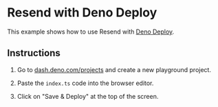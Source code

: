 # Resend with Deno Deploy

This example shows how to use Resend with [Deno Deploy](https://deno.com/deploy).

## Instructions

1. Go to [dash.deno.com/projects](https://dash.deno.com/projects) and create a new playground project.

2. Paste the `index.ts` code into the browser editor.

3. Click on "Save & Deploy" at the top of the screen.